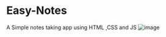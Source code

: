 # Easy-Notes
A Simple notes taking app using HTML ,CSS and JS
![image](https://github.com/KaranRay444/Easy-Notes/assets/117707132/6f327e4e-76b1-458a-a6e2-812c5d99a325)
